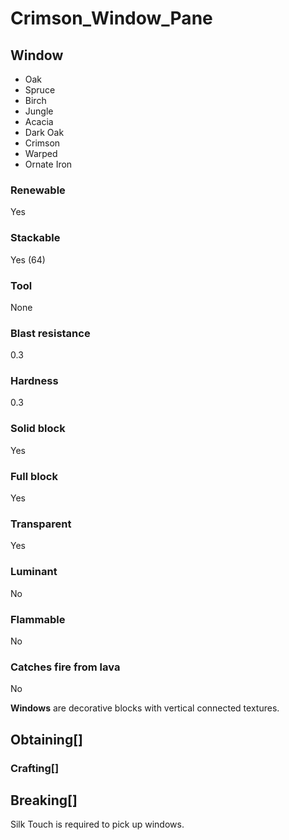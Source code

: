 # Crimson_Window_Pane

## Window

- Oak
- Spruce
- Birch
- Jungle
- Acacia
- Dark Oak
- Crimson
- Warped
- Ornate Iron

### Renewable

Yes

### Stackable

Yes (64)

### Tool

None

### Blast resistance

0.3

### Hardness

0.3

### Solid block

Yes

### Full block

Yes

### Transparent

Yes

### Luminant

No

### Flammable

No

### Catches fire from lava

No

**Windows** are decorative blocks with vertical connected textures.

## Obtaining[]

### Crafting[]

## Breaking[]

Silk Touch is required to pick up windows.